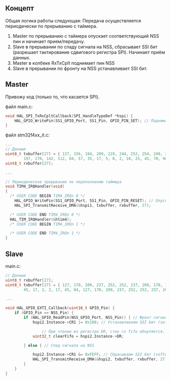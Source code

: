 ## Концепт
Общая логика работы следующая:
Передача осуществляется периодически по прерыванию с таймера.

1. Master по прерыванию с таймера опускает соответствующий NSS пин и начинает прием/передачу.
2. Slave в прерывании по спаду сигнала на NSS, сбрасывает SSI бит (разрешает тактирование сдвигового регистра SPI). Начинает приём данных.
3. Master в колбеке RxTxCplt поднимает пин NSS
4. Slave в прерывании по фронту на NSS устанавливает SSI бит.

## Master
Привожу код (только то, что касается SPI).

файл main.c:
```c
void HAL_SPI_TxRxCpltCallback(SPI_HandleTypeDef *hspi) {
	HAL_GPIO_WritePin(SS1_GPIO_Port, SS1_Pin, GPIO_PIN_SET); // Поднимаем NSS пин
}
```

файл stm32f4xx_it.c:
```c
...
// Данные
uint8_t txbuffer[27] = { 127, 156, 184, 209, 229, 244, 252, 254, 249, 237, 219,
		197, 170, 142, 112, 84, 57, 35, 17, 5, 0, 2, 10, 25, 45, 70, 98 };
uint8_t rxbuffer[27];

...

// Периодическое прерывание по переполнению таймера
void TIM4_IRQHandler(void)
{
  /* USER CODE BEGIN TIM4_IRQn 0 */
	HAL_GPIO_WritePin(SS1_GPIO_Port, SS1_Pin, GPIO_PIN_RESET); // Опускаем NSS пин
	HAL_SPI_TransmitReceive_DMA(&hspi1, txbuffer, rxbuffer, 27);

  /* USER CODE END TIM4_IRQn 0 */
  HAL_TIM_IRQHandler(&htim4);
  /* USER CODE BEGIN TIM4_IRQn 1 */

  /* USER CODE END TIM4_IRQn 1 */
}
```

## Slave
main.c:

```c
// Данные
uint8_t rxbuffer[27];
uint8_t txbuffer[27] = { 127, 170, 209, 237, 252, 252, 237, 209, 170, 127, 84,
		45, 17, 2, 2, 17, 45, 84, 127, 170, 209, 237, 252, 252, 237, 209, 170 };

...

void HAL_GPIO_EXTI_Callback(uint16_t GPIO_Pin) {
	if (GPIO_Pin == NSS_Pin) {
		if (HAL_GPIO_ReadPin(NSS_GPIO_Port, NSS_Pin)) { // Фронт сигнала на NSS
			hspi2.Instance->CR1 |= 0x100; // Устанавливаем SSI бит (software nss)

      			// При чтении из регистра DR, стек rx fifo обнуляется, помогает со сдвигом принимаемых данных.
			uint32_t clearFifo = hspi2.Instance->DR;

		} else { // Спад сигнала на NSS

			hspi2.Instance->CR1 &= 0xFEFF; // Сбрасываем SSI бит (software nss)
			HAL_SPI_TransmitReceive_DMA(&hspi2, txbuffer, rxbuffer, 27);
		}
	}
}
```
